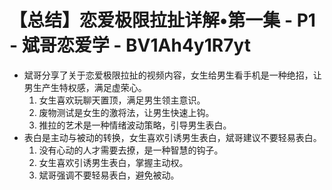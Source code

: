 # 【总结】恋爱极限拉扯详解•第一集 - P1 - 斌哥恋爱学 - BV1Ah4y1R7yt

-   斌哥分享了关于恋爱极限拉扯的视频内容，女生给男生看手机是一种绝招，让男生产生特权感，满足虚荣心。
    1.  女生喜欢玩聊天置顶，满足男生领主意识。
    2.  废物测试是女生的激将法，让男生快速上钩。
    3.  推拉的艺术是一种情绪波动策略，引导男生表白。
-   表白是主动与被动的转换，女生喜欢引诱男生表白，斌哥建议不要轻易表白。
    1.  没有心动的人才需要去撩，是一种智慧的钩子。
    2.  女生喜欢引诱男生表白，掌握主动权。
    3.  斌哥强调不要轻易表白，避免被动。